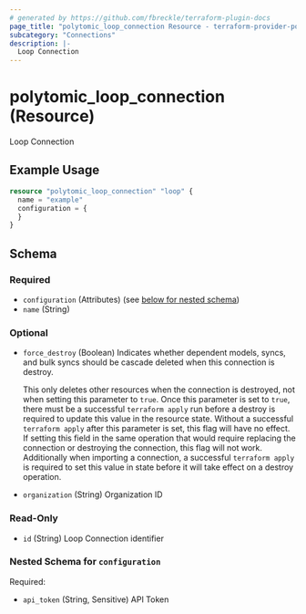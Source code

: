```yaml
---
# generated by https://github.com/fbreckle/terraform-plugin-docs
page_title: "polytomic_loop_connection Resource - terraform-provider-polytomic"
subcategory: "Connections"
description: |-
  Loop Connection
---
```


# polytomic_loop_connection (Resource)

Loop Connection

## Example Usage

```terraform
resource "polytomic_loop_connection" "loop" {
  name = "example"
  configuration = {
  }
}
```

<!-- schema generated by tfplugindocs -->
## Schema

### Required

- `configuration` (Attributes) (see [below for nested schema](#nestedatt--configuration))
- `name` (String)

### Optional

- `force_destroy` (Boolean) Indicates whether dependent models, syncs, and bulk syncs should be cascade
deleted when this connection is destroy.

  This only deletes other resources when the connection is destroyed, not when
setting this parameter to `true`. Once this parameter is set to `true`, there
must be a successful `terraform apply` run before a destroy is required to
update this value in the resource state. Without a successful `terraform apply`
after this parameter is set, this flag will have no effect. If setting this
field in the same operation that would require replacing the connection or
destroying the connection, this flag will not work. Additionally when importing
a connection, a successful `terraform apply` is required to set this value in
state before it will take effect on a destroy operation.
- `organization` (String) Organization ID

### Read-Only

- `id` (String) Loop Connection identifier

<a id="nestedatt--configuration"></a>
### Nested Schema for `configuration`

Required:

- `api_token` (String, Sensitive) API Token


